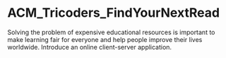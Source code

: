 # ACM_Tricoders_FindYourNextRead

Solving the problem of expensive educational resources is important to make learning fair for everyone and help people improve their lives worldwide.​
Introduce an online client-server application.
